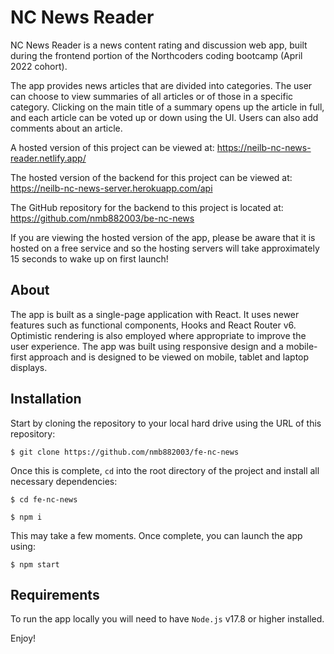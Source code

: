 # NC News Reader

NC News Reader is a news content rating and discussion web app, built during the frontend portion of the Northcoders coding bootcamp (April 2022 cohort). 

The app provides news articles that are divided into categories. The user can choose to view summaries of all articles or of those in a specific category. Clicking on the main title of a summary opens up the article in full, and each article can be voted up or down using the UI. Users can also add comments about an article.

A hosted version of this project can be viewed at: https://neilb-nc-news-reader.netlify.app/

The hosted version of the backend for this project can be viewed at: https://neilb-nc-news-server.herokuapp.com/api

The GitHub repository for the backend to this project is located at: https://github.com/nmb882003/be-nc-news

If you are viewing the hosted version of the app, please be aware that it is hosted on a free service and so the hosting servers will take approximately 15 seconds to wake up on first launch! 

## About

The app is built as a single-page application with React. It uses newer features such as functional components, Hooks and React Router v6. Optimistic rendering is also employed where appropriate to improve the user experience. The app was built using responsive design and a mobile-first approach and is designed to be viewed on mobile, tablet and laptop displays.

## Installation

Start by cloning the repository to your local hard drive using the URL of this repository:   

```
$ git clone https://github.com/nmb882003/fe-nc-news
```
Once this is complete, `cd` into the root directory of the project and install all necessary dependencies:
```
$ cd fe-nc-news

$ npm i
```
This may take a few moments. Once complete, you can launch the app using:
```
$ npm start
```

## Requirements

To run the app locally you will need to have `Node.js` v17.8 or higher installed. 
  
  
Enjoy!